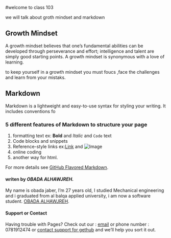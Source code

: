 #welcome to class 103

we will talk about groth mindset and markdown

## Growth Mindset

A growth mindset believes that one’s fundamental abilities can be developed through perseverance and effort; intelligence and talent are simply good starting points. A growth mindset is synonymous with a love of learning.

to keep yourself in a growth mindset you must foucs ,face the challenges and learn from your mistaks.

## Markdown

Markdown is a lightweight and easy-to-use syntax for styling your writing. It includes conventions fo


### 5 different features of Markdown to structure your page


1. formatting text ex: **Bold** and _Italic_ and `Code` text
2. Code blocks and snippets
3. Reference-style links ex:[Link](url) and ![Image](src)
4. online coding
5. another way for html.

For more details see [GitHub Flavored Markdown](https://guides.github.com/features/mastering-markdown/).

#### writen by *OBADA ALHAWJREH.*

My name is obada jaber, I’m 27 years old, I studied Mechanical engineering and i graduated from al balqa applied university, i am now a software student. [OBADA ALHAWJREH](https://github.com/Obada-gh). 

#### Support or Contact

Having trouble with Pages? Check out our : [email](obada7jaber7@gmail.com) or phone number : 0781912474 or [contact support for gethub](https://support.github.com/contact) and we’ll help you sort it out.
